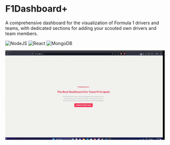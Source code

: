 
# F1Dashboard+ 
A comprehensive dashboard for the visualization of Formula 1 drivers and teams, with dedicated sections for adding your scouted own drivers  and team members.






![NodeJS](	https://img.shields.io/badge/Node.js-43853D?style=for-the-badge&logo=node.js&logoColor=white)
![React](https://img.shields.io/badge/React-20232A?style=for-the-badge&logo=react&logoColor=61DAFB)
![MongoDB](https://img.shields.io/badge/MongoDB-4EA94B?style=for-the-badge&logo=mongodb&logoColor=white)

![img](./readme_examples/example.gif)
